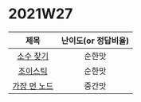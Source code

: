 # 2021W27

| 제목 | 난이도(or 정답비율) |
|:------:|:-----:|
| [소수 찾기](https://programmers.co.kr/learn/courses/30/lessons/42839) | 순한맛 |
| [조이스틱](https://programmers.co.kr/learn/courses/30/lessons/42860) | 순한맛 |
| [가장 먼 노드](https://programmers.co.kr/learn/courses/30/lessons/49189) | 중간맛 |